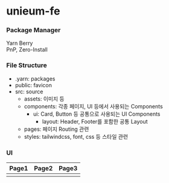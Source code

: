 # unieum-fe

### Package Manager
Yarn Berry  
PnP, Zero-Install

### File Structure
- .yarn: packages  
- public: favicon  
- src: source  
  - assets: 이미지 등  
  - components: 각종 페이지, UI 등에서 사용되는 Components  
    - ui: Card, Button 등 공통으로 사용되는 UI Components  
      - layout: Header, Footer를 포함한 공통 Layout  
  - pages: 페이지 Routing 관련  
  - styles: tailwindcss, font, css 등 스타일 관련  

### UI
|Page1|Page2|Page3|
|---|---|---|
||||
